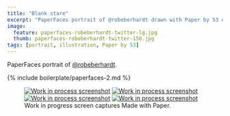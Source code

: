 ```yaml
---
title: "Blank stare"
excerpt: "PaperFaces portrait of @robeberhardt drawn with Paper by 53 on an iPad."
image: 
  feature: paperfaces-robeberhardt-twitter-lg.jpg
  thumb: paperfaces-robeberhardt-twitter-150.jpg
tags: [portrait, illustration, Paper by 53]
---
```


PaperFaces portrait of [@robeberhardt](http://twitter.com/robeberhardt).

{% include boilerplate/paperfaces-2.md %}

<figure class="third">
	<a href="{{ site.url }}/assets/images/paperfaces-robeberhardt-process-1-lg.jpg"><img src="{{ site.url }}/assets/images/paperfaces-robeberhardt-process-1-600.jpg" alt="Work in process screenshot"></a>
	<a href="{{ site.url }}/assets/images/paperfaces-robeberhardt-process-2-lg.jpg"><img src="{{ site.url }}/assets/images/paperfaces-robeberhardt-process-2-600.jpg" alt="Work in process screenshot"></a>
	<a href="{{ site.url }}/assets/images/paperfaces-robeberhardt-process-3-lg.jpg"><img src="{{ site.url }}/assets/images/paperfaces-robeberhardt-process-3-600.jpg" alt="Work in process screenshot"></a>
	<a href="{{ site.url }}/assets/images/paperfaces-robeberhardt-process-4-lg.jpg"><img src="{{ site.url }}/assets/images/paperfaces-robeberhardt-process-4-600.jpg" alt="Work in process screenshot"></a>
	<figcaption>Work in progress screen captures Made with Paper.</figcaption>
</figure>